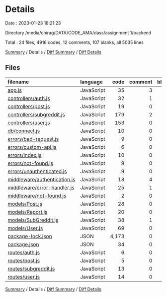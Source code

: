 # Details

Date : 2023-01-23 18:21:23

Directory /media/chirag/DATA/CODE_AMA/dass/assignment 1/backend

Total : 24 files,  4916 codes, 12 comments, 107 blanks, all 5035 lines

[Summary](results.md) / Details / [Diff Summary](diff.md) / [Diff Details](diff-details.md)

## Files
| filename | language | code | comment | blank | total |
| :--- | :--- | ---: | ---: | ---: | ---: |
| [app.js](/app.js) | JavaScript | 35 | 3 | 13 | 51 |
| [controllers/auth.js](/controllers/auth.js) | JavaScript | 32 | 1 | 4 | 37 |
| [controllers/post.js](/controllers/post.js) | JavaScript | 19 | 0 | 3 | 22 |
| [controllers/subgreddit.js](/controllers/subgreddit.js) | JavaScript | 179 | 2 | 16 | 197 |
| [controllers/user.js](/controllers/user.js) | JavaScript | 153 | 0 | 12 | 165 |
| [db/connect.js](/db/connect.js) | JavaScript | 10 | 0 | 3 | 13 |
| [errors/bad-request.js](/errors/bad-request.js) | JavaScript | 9 | 0 | 3 | 12 |
| [errors/custom-api.js](/errors/custom-api.js) | JavaScript | 6 | 0 | 2 | 8 |
| [errors/index.js](/errors/index.js) | JavaScript | 10 | 0 | 2 | 12 |
| [errors/not-found.js](/errors/not-found.js) | JavaScript | 9 | 0 | 3 | 12 |
| [errors/unauthenticated.js](/errors/unauthenticated.js) | JavaScript | 9 | 0 | 3 | 12 |
| [middleware/authentication.js](/middleware/authentication.js) | JavaScript | 18 | 4 | 5 | 27 |
| [middleware/error-handler.js](/middleware/error-handler.js) | JavaScript | 25 | 1 | 4 | 30 |
| [middleware/not-found.js](/middleware/not-found.js) | JavaScript | 2 | 0 | 2 | 4 |
| [models/Post.js](/models/Post.js) | JavaScript | 28 | 0 | 3 | 31 |
| [models/Report.js](/models/Report.js) | JavaScript | 20 | 0 | 3 | 23 |
| [models/SubGreddit.js](/models/SubGreddit.js) | JavaScript | 38 | 1 | 4 | 43 |
| [models/User.js](/models/User.js) | JavaScript | 69 | 0 | 6 | 75 |
| [package-lock.json](/package-lock.json) | JSON | 4,173 | 0 | 1 | 4,174 |
| [package.json](/package.json) | JSON | 34 | 0 | 1 | 35 |
| [routes/auth.js](/routes/auth.js) | JavaScript | 6 | 0 | 2 | 8 |
| [routes/post.js](/routes/post.js) | JavaScript | 5 | 0 | 4 | 9 |
| [routes/subgreddit.js](/routes/subgreddit.js) | JavaScript | 13 | 0 | 4 | 17 |
| [routes/user.js](/routes/user.js) | JavaScript | 14 | 0 | 4 | 18 |

[Summary](results.md) / Details / [Diff Summary](diff.md) / [Diff Details](diff-details.md)